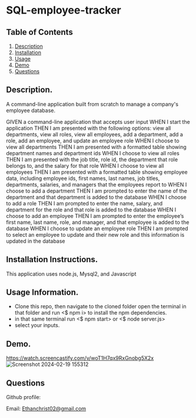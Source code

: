 # SQL-employee-tracker

## Table of Contents

1. [Description](https://github.com/EChrist01/SQL-employee-tracker#description)
2. [Installation](https://github.com/EChrist01/SQL-employee-tracker/blob/main/README.md#installation-instructions)
3. [Usage](https://github.com/EChrist01/SQL-employee-tracker/blob/main/README.md#usage-information)
4. [Demo](https://github.com/EChrist01/SQL-employee-tracker/blob/main/README.md#demo)
5. [Questions]()

## Description.
A command-line application built from scratch to manage a company's employee database.

GIVEN a command-line application that accepts user input
WHEN I start the application
THEN I am presented with the following options: view all departments, view all roles, view all employees, add a department, add a role, add an employee, and update an employee role
WHEN I choose to view all departments
THEN I am presented with a formatted table showing department names and department ids
WHEN I choose to view all roles
THEN I am presented with the job title, role id, the department that role belongs to, and the salary for that role
WHEN I choose to view all employees
THEN I am presented with a formatted table showing employee data, including employee ids, first names, last names, job titles, departments, salaries, and managers that the employees report to
WHEN I choose to add a department
THEN I am prompted to enter the name of the department and that department is added to the database
WHEN I choose to add a role
THEN I am prompted to enter the name, salary, and department for the role and that role is added to the database
WHEN I choose to add an employee
THEN I am prompted to enter the employee’s first name, last name, role, and manager, and that employee is added to the database
WHEN I choose to update an employee role
THEN I am prompted to select an employee to update and their new role and this information is updated in the database

## Installation Instructions.
This application uses node.js, Mysql2, and Javascript 

## Usage Information.
- Clone this repo, then navigate to the cloned folder open the terminal in that folder and run <$ npm i> to install the npm dependencies.
- in that same terminal run <$ npm start> or <$ node server.js>
- select your inputs.

## Demo.
https://watch.screencastify.com/v/woT1H7qx9RxGnobg5X2x
![Screenshot 2024-02-19 155312](https://github.com/EChrist01/SQL-employee-tracker/assets/146894896/16ec1d1e-6fce-4145-bdb4-06f21ff4a5a4)

## Questions
Github profile: 

Email: Ethanchrist02@gmail.com
